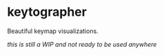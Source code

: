 # keytographer

Beautiful keymap visualizations.

_this is still a WIP and not ready to be used anywhere_
